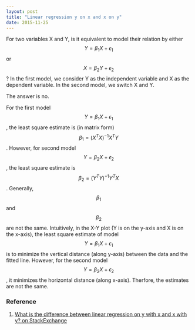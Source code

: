 ```yaml
---
layout: post
title: "Linear regression y on x and x on y"
date: 2015-11-25
---
```



For two variables X and Y, is it equivalent to model their relation by either $$Y=\beta_1X+\epsilon_1$$ or $$X=\beta_2Y+\epsilon_2$$?  In the first model, we consider Y as the independent variable and X as the dependent variable. In the second model, we switch X and Y. 

The answer is no. 

For the first model $$Y=\beta_1X+\epsilon_1$$, the least square estimate is (in matrix form) $$\beta_1=(X^TX)^{-1}X^TY$$. However, for second model $$Y=\beta_2X+\epsilon_2$$, the least square estimate is   $$\beta_2=(Y^TY)^{-1}Y^TX$$. Generally, $$\beta_1$$ and $$\beta_2$$ are not the same. Intuitively, in the X-Y plot (Y is on the y-axis and X is on the x-axis), the least square estimate of model $$Y=\beta_1X+\epsilon_1$$ is to minimize the vertical distance (along y-axis) between the data and the fitted line. However, for the second model $$Y=\beta_2X+\epsilon_2$$, it minimizes the horizontal distance (along x-axis). Therfore, the estimates are not the same.

### Reference
1. [What is the difference between linear regression on y with x and x with y? on StackExchange](http://stats.stackexchange.com/questions/22718/what-is-the-difference-between-linear-regression-on-y-with-x-and-x-with-y)
